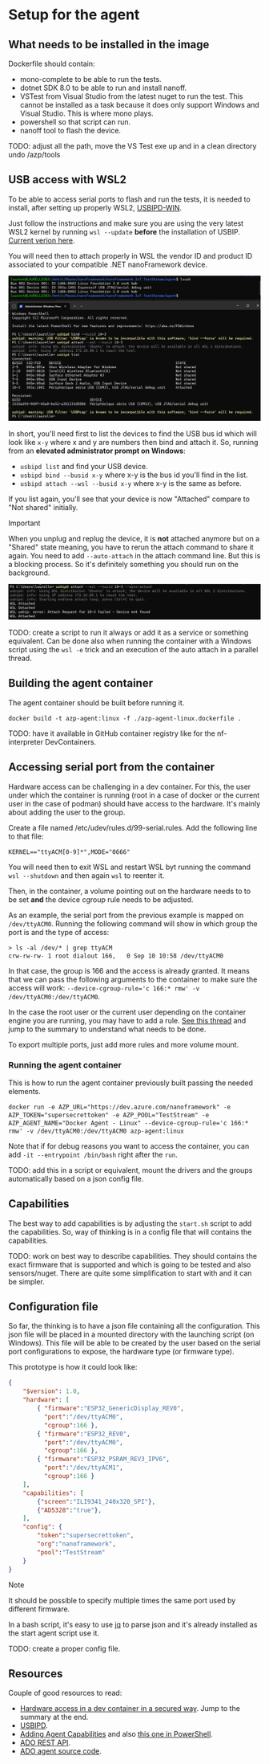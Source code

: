 # Setup for the agent

## What needs to be installed in the image

Dockerfile should contain:

* mono-complete to be able to run the tests.
* dotnet SDK 8.0 to be able to run and install nanoff.
* VSTest from Visual Studio from the latest nuget to run the test. This cannot be installed as a task because it does only support Windows and Visual Studio. This is where mono plays.
* powershell so that script can run.
* nanoff tool to flash the device.

TODO: adjust all the path, move the VS Test exe up and in a clean directory undo /azp/tools

## USB access with WSL2

To be able to access serial ports to flash and run the tests, it is needed to install, after setting up properly WSL2, [USBIPD-WIN](https://learn.microsoft.com/en-us/windows/wsl/connect-usb).

Just follow the instructions and make sure you are using the very latest WSL2 kernel by running `wsl --update` **before** the installation of USBIP. [Current verion here](https://github.com/dorssel/usbipd-win/releases/download/v4.3.0/usbipd-win_4.3.0.msi).

You will need then to attach properly in WSL the vendor ID and product ID associated to your compatible .NET nanoFramework device.

![usbipd list and attach](./usbipd.png)

In short, you'll need first to list the devices to find the USB bus id which will look like `x-y` where x and y are numbers then bind and attach it. So, running from an **elevated administrator prompt on Windows**:

* `usbipd list` and find your USB device.
* `usbipd bind --busid x-y` where x-y is the bus id you'll find in the list.
* `usbipd attach --wsl --busid x-y` where x-y is the same as before.

If you list again, you'll see that your device is now "Attached" compare to "Not shared" initially.

> [!Important]
> When you unplug and replug the device, it is **not** attached anymore but on a "Shared" state meaning, you have to rerun the attach command to share it again. You need to add `--auto-attach` in the attach command line. But this is a blocking process. So it's definitely something you should run on the background.

![usbipd auto attach](./usbipd_autoattach.png)

TODO: create a script to run it always or add it as a service or something equivalent. Can be done also when running the container with a Windows script using the `wsl -e` trick and an execution of the auto attach in a parallel thread.

## Building the agent container

The agent container should be built before running it.

```shell
docker build -t azp-agent:linux -f ./azp-agent-linux.dockerfile .
```

TODO: have it available in GitHub container registry like for the nf-interpreter DevContainers.

## Accessing serial port from the container

Hardware access can be challenging in a dev container. For this, the user under which the container is running (root in a case of docker or the current user in the case of podman) should have access to the hardware. It's mainly about adding the user to the group.

Create a file named /etc/udev/rules.d/99-serial.rules. Add the following line to that file:

```shell
KERNEL=="ttyACM[0-9]*",MODE="0666"
```

You will need then to exit WSL and restart WSL byt running the command `wsl --shutdown` and then again `wsl` to reenter it.

Then, in the container, a volume pointing out on the hardware needs to to be set **and** the device cgroup rule needs to be adjusted.

As an example, the serial port from the previous example is mapped on `/dev/ttyACM0`. Running the following command will show in which group the port is and the type of access:

```shell
> ls -al /dev/* | grep ttyACM
crw-rw-rw- 1 root dialout 166,   0 Sep 10 10:58 /dev/ttyACM0
```

In that case, the group is 166 and the access is already granted. It means that we can pass the following arguments to the container to make sure the access will work: `--device-cgroup-rule='c 166:* rmw' -v /dev/ttyACM0:/dev/ttyACM0`.

In the case the root user or the current user depending on the container engine you are running, you may have to add a rule. [See this thread](https://stackoverflow.com/questions/24225647/docker-a-way-to-give-access-to-a-host-usb-or-serial-device) and jump to the summary to understand what needs to be done.

To export multiple ports, just add more rules and more volume mount.

### Running the agent container

This is how to run the agent container previously built passing the needed elements.

```shell
docker run -e AZP_URL="https://dev.azure.com/nanoframework" -e AZP_TOKEN="supersecrettoken" -e AZP_POOL="TestStream" -e AZP_AGENT_NAME="Docker Agent - Linux" --device-cgroup-rule='c 166:* rmw' -v /dev/ttyACM0:/dev/ttyACM0 azp-agent:linux
```

Note that if for debug reasons you want to access the container, you can add `-it --entrypoint /bin/bash` right after the `run`.

TODO: add this in a script or equivalent, mount the drivers and the groups automatically based on a json config file.

## Capabilities

The best way to add capabilities is by adjusting the `start.sh` script to add the capabilities. So, way of thinking is in a config file that will contains the capabilities.

TODO: work on best way to describe capabilities. They should contains the exact firmware that is supported and which is going to be tested and also sensors/nuget. There are quite some simplification to start with and it can be simpler.

## Configuration file

So far, the thinking is to have a json file containing all the configuration. This json file will be placed in a mounted directory with the launching script (on Windows). This file will be able to be created by the user based on the serial port configurations to expose, the hardware type (or firmware type).

This prototype is how it could look like:

```json
{
    "$version": 1.0,
    "hardware": [
        { "firmware":"ESP32_GenericDisplay_REV0",
          "port":"/dev/ttyACM0",
          "cgroup":166 },
        { "firmware":"ESP32_REV0",
          "port":"/dev/ttyACM0",
          "cgroup":166 },
        { "firmware":"ESP32_PSRAM_REV3_IPV6",
          "port":"/dev/ttyACM1",
          "cgroup":166 }
    ],
    "capabilities": [
        {"screen":"ILI9341_240x320_SPI"},
        {"AD5328":"true"},
    ],
    "config": {
        "token":"supersecrettoken",
        "org":"nanoframework",
        "pool":"TestStream"
    }
}
```

> [!Note]
> It should be possible to specify multiple times the same port used by different firmware.

In a bash script, it's easy to use [jq](https://jqlang.github.io/jq/) to parse json and it's already installed as the start agent script use it.

TODO: create a proper config file.

## Resources

Couple of good resources to read:

* [Hardware access in a dev container in a secured way](https://stackoverflow.com/questions/24225647/docker-a-way-to-give-access-to-a-host-usb-or-serial-device). Jump to the summary at the end.
* [USBIPD](https://github.com/dorssel/usbipd-win/tree/v4.3.0).
* [Adding Agent Capabilities](https://stackoverflow.com/questions/54700536/automate-adding-capabilities-to-azure-devops-self-hosted-agents) and also [this one in PowerShell](https://blogs.blackmarble.co.uk/rfennell/programmatically-adding-user-capabilities-to-azure-devops-agents/).
* [ADO REST API](https://learn.microsoft.com/en-us/rest/api/azure/devops/?view=azure-devops-rest-7.2).
* [ADO agent source code](https://github.com/microsoft/azure-pipelines-agent).

